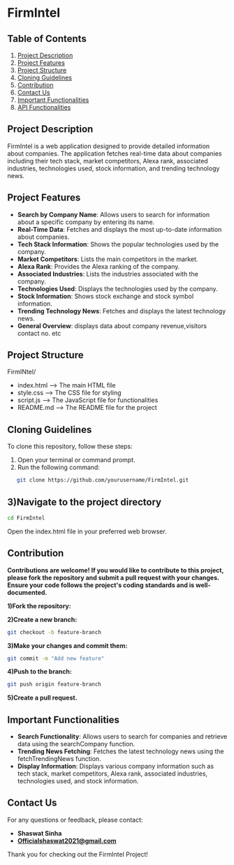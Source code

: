 # FirmIntel

## Table of Contents
1. [Project Description](#project-description)
2. [Project Features](#project-features)
3. [Project Structure](#project-structure)
4. [Cloning Guidelines](#cloning-guidelines)
5. [Contribution](#contribution)
6. [Contact Us](#contact-us)
7. [Important Functionalities](#important-functionalities)
8. [API Functionalities](#api-functionalities)

## Project Description
FirmIntel is a web application designed to provide detailed information about companies. The application fetches real-time data about companies including their tech stack, market competitors, Alexa rank, associated industries, technologies used, stock information, and trending technology news.

## Project Features
- **Search by Company Name**: Allows users to search for information about a specific company by entering its name.
- **Real-Time Data**: Fetches and displays the most up-to-date information about companies.
- **Tech Stack Information**: Shows the popular technologies used by the company.
- **Market Competitors**: Lists the main competitors in the market.
- **Alexa Rank**: Provides the Alexa ranking of the company.
- **Associated Industries**: Lists the industries associated with the company.
- **Technologies Used**: Displays the technologies used by the company.
- **Stock Information**: Shows stock exchange and stock symbol information.
- **Trending Technology News**: Fetches and displays the latest technology news.
- **General Overview**: displays data about company revenue,visitors contact no. etc

## Project Structure
FirmINtel/
- index.html --> The main HTML file
- style.css -->  The CSS file for styling
- script.js -->  The JavaScript file for functionalities
- README.md -->  The README file for the project


## Cloning Guidelines
To clone this repository, follow these steps:

1. Open your terminal or command prompt.
2. Run the following command:
```bash
   git clone https://github.com/yourusername/FirmIntel.git
```

## 3)Navigate to the project directory
```bash
cd FirmIntel
```
Open the index.html file in your preferred web browser.

## Contribution
**Contributions are welcome! If you would like to contribute to this project, please fork the repository and submit a pull request with your changes. Ensure your code follows the project's coding standards and is well-documented.**

**1)Fork the repository:**

**2)Create a new branch:**
```bash
git checkout -b feature-branch
```
**3)Make your changes and commit them:**
```bash
git commit -m "Add new feature"
```
**4)Push to the branch:**
```bash
git push origin feature-branch
```
**5)Create a pull request.**

## Important Functionalities
- **Search Functionality**: Allows users to search for companies and retrieve data using the searchCompany function.
- **Trending News Fetching**: Fetches the latest technology news using the fetchTrendingNews function.
- **Display Information**: Displays various company information such as tech stack, market competitors, Alexa rank, associated industries, technologies used, and stock information.

## Contact Us

For any questions or feedback, please contact:

- **Shaswat Sinha**
- **Officialshaswat2021@gmail.com**
  

Thank you for checking out the FirmIntel Project!
